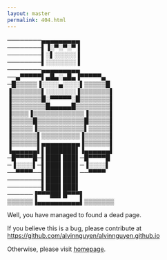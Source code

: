 ```yaml
---
layout: master
permalink: 404.html
---
```

<p class="p404">
────────▄▄▄▄▄▄▄▄▄<br/>
────────▌▐░▀░▀░▀▐<br/>
────────▌░▌░░░░░▐<br/>
────────▌░░░░░░░▐<br/>
────────▄▄▄▄▄▄▄▄▄<br/>
──▄▀▀▀▀▀▌▄█▄░▄█▄▐▀▀▀▀▀▄<br/>
─█▒▒▒▒▒▐░░░░▄░░░░▌▒▒▒▒▒█<br/>
▐▒▒▒▒▒▒▒▌░░░░░░░▐▒▒▒▒▒▒▒▌<br/>
▐▒▒▒▒▒▒▒█░▀▀▀▀▀░█▒▒▒▒▒▒▒▌<br/>
▐▒▒▒▒▒▒▒▒█▄▄▄▄▄█▒▒▒▒▒▒▒▒▌<br/>
▐▒▒▒▒▐▒▒▒▒▒▒▒▒▒▒▒▒▐▒▒▒▒▒▌<br/>
▐▒▒▒▒▒█▒▒▒▒▒▒▒▒▒▒▒█▒▒▒▒▒▌<br/>
▐▒▒▒▒▒▐▒▒▒▒▒▒▒▒▒▒▒▌▒▒▒▒▒▌<br/>
▐▒▒▒▒▒▒▌▒▒▒▒▒▒▒▒▒▐▒▒▒▒▒▒▌<br/>
▐▒▒▒▒▒▒▌▄▄▄▄▄▄▄▄▄▐▒▒▒▒▒▒▌<br/>
▐▄▄▄▄▄▄▌▌███████▌▐▄▄▄▄▄▄▌<br/>
─█▀▀▀▀█─▌███▌███▌─█▀▀▀▀█<br/>
─▐░░░░▌─▌███▌███▌─▐░░░░▌<br/>
──▀▀▀▀──▌███▌███▌──▀▀▀▀<br/>
────────▌███▌███▌<br/>
────────▌███▌███▌<br/>
──────▐▀▀▀██▌█▀▀▀▌<br/>
▒▒▒▒▒▒▐▄▄▄▄▄▄▄▄▄▄▌▒▒▒▒▒▒▒
</p>

Well, you have managed to found a dead page.

If you believe this is a bug, please contribute at<br/>
<a href="https://github.com/alvinnguyen/alvinnguyen.github.io">https://github.com/alvinnguyen/alvinnguyen.github.io</a>

Otherwise, please visit <a href="{{ site.baseurl }}">homepage</a>.